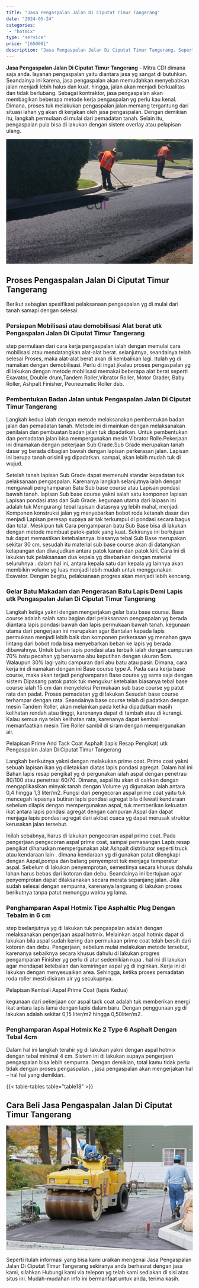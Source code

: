 ```yaml
---
title: "Jasa Pengaspalan Jalan Di Ciputat Timur Tangerang"
date: "2024-05-24"
categories:
 - "hotmix"
type: "service"
price: "[65000]"
description: "Jasa Pengaspalan Jalan Di Ciputat Timur Tangerang. Seperti itulah informasi yang bisa kami uraikan mengenai Jasa Pengaspalan Jalan Di Ciputat Timur Tangerang..."
---
```


**Jasa Pengaspalan Jalan Di Ciputat Timur Tangerang** - Mitra CDI dimana saja anda. layanan pengaspalan yaitu diantara jasa yg sangat di butuhkan. Seandainya ini karena, jasa pengaspalan akan memudahkan menyebabkan jalan menjadi lebih halus dan kuat. hingga, jalan akan menjadi berkualitas dan tidak berlubang. Sebagai kontraktor, jasa pengaspalan akan membagikan beberapa metode kerja pengaspalan yg perlu kau kenal. Dimana, proses tuk melakukan pengaspalan jalan memang tergantung dari situasi lahan yg akan di kerjakan oleh jasa pengaspalan. Dengan demikian itu, langkah permulaan di mulai dari pemadatan tanah. Selain itu, pengaspalan pula bisa di lakukan dengan sistem overlay atau pelapisan ulang.

![Jasa Pengaspalan Jalan Di Ciputat Timur Tangerang](/images/hotmix/jasa-hotmix-aspal-11.jpg)

## Proses Pengaspalan Jalan Di Ciputat Timur Tangerang

Berikut sebagian spesifikasi pelaksanaan pengaspalan yg di mulai dari tanah samapi dengan selesai:

### Persiapan Mobilisasi atau demobilisasi Alat berat utk Pengaspalan Jalan Di Ciputat Timur Tangerang

step permulaan dari cara kerja pengaspalan ialah dengan memulai cara mobilisasi atau mendatangkan alat-alat berat. selanjutnya, seandainya telah selesai Proses, maka alat-alat berat akan di kembalikan lagi. Itulah yg di namakan dengan demobilisasi. Perlu di ingat jikalau proses pengaspalan yg di lakukan dengan metode mobilisasi memakai beberapa alat berat seperti Exavator, Double drum,Tandem Roller,Vibrator Roller, Motor Grader, Baby Roller, Ashpalt Finisher, Peuneumatic Roller dsb.

### Pembentukan Badan Jalan untuk Pengaspalan Jalan Di Ciputat Timur Tangerang

Langkah kedua ialah dengan metode melaksanakan pembentukan badan jalan dan pemadatan tanah. Metode ini di mainkan dengan melaksanakan penilaian dan pembuatan badan jalan tuk dipadatkan. Untuk pembentukan dan pemadatan jalan bisa mempergunakan mesin Vibrator Rolle.Pekerjaan ini dinamakan dengan pekerjaan Sub Grade.Sub Grade merupakan tanah dasar yg berada dibagian bawah dengan lapisan perkerasan jalan. Lapisan ini berupa tanah orisinil yg dipadatkan. sampai, akan lebih mudah tuk di wujud.

Setelah tanah lapisan Sub Grade dapat memenuhi standar kepadatan tuk pelaksanaan pengaspalan. Karenanya langkah selanjutnya ialah dengan mengawali penghamparan Batu Sub base course atau Lapisan pondasi bawah tanah. lapisan Sub base course yakni salah satu komponen lapisan Lapisan pondasi atas dan Sub Grade. kegunaan utama dari laipasn ini adalah tuk Mengurangi tebal lapisan diatasnya yg lebih mahal, menjadi Komponen konstruksi jalan yg menyebarkan bobot roda ketanah dasar dan menjadi Lapisan peresap supaya air tak terkumpul di pondasi secara bagus dan total. Meskipun tuk Cara pengamparan batu Sub Base bisa di lakukan dengan metode membuat patok-patok yang kuat. Sekiranya ini bertujuan tuk dapat memastikan ketebalannya. biasanya tebal Sub Base merupakan sekitar 30 cm, sesudah itu material sub base course akan di datangkan kelapangan dan diwujudkan antara patok kanan dan patok kiri. Cara ini di lakukan tuk pelaksanaan dua kepala yg disebarkan dengan material seluruhnya . dalam hal ini, antara kepala satu dan kepala yg lainnya akan membikin volume yg luas menjadi lebih mudah untuk menggunakan Exavator. Dengan begitu, pelaksanaan progres akan menjadi lebih kencang.

### Gelar Batu Makadam dan Pengerasan Batu Lapis Demi Lapis utk Pengaspalan Jalan Di Ciputat Timur Tangerang

Langkah ketiga yakni dengan mengerjakan gelar batu base course. Base course adalah salah satu bagian dari pelaksanaan pengaspalan yg berada diantara lapis pondasi bawah dan lapis permukaan bawah tanah. kegunaan utama dari pengerjaan ini merupakan agar Bantalan kepada lapis permukaan menjadi lebih baik dan komponen perkerasan yg menahan gaya lintang dari bobot roda bisa menyebarkan beban ke lapis yg berada dibawahnya. Untuk bahan lapis pondasi atas terbaik ialah dengan campuran 70% batu pecahan yg berwarna abu keputihan dengan ukuran 5cm. Walaupun 30% lagi yaitu campuran dari abu batu atau pasir. Dimana, cara kerja ini di namakan dengan ini Base course type A. Pada cara kerja base course, maka akan terjadi penghamparan Base course yg sama saja dengan sistem Dipasang patok patok tuk mengukur ketebalan biasanya tebal base course ialah 15 cm dan menyeleksi Permukaan sub base course yg patut rata dan padat. Proses pemadatan yg di lakukan Sesudah base course terhampar dengan rata. Seandainya base course telah di padatkan dengan mesin Tandem Roller, akan melainkan pada ketika dipadatkan masih kelihatan rendah atau tinggi, karenanya dapat di tambah atau di kurangi. Kalau semua nya telah kelihatan rata, karenanya dapat kembali memanfaatkan mesin Tire Roller sambil di siram dengan mempergunakan air.

Pelapisan Prime And Tack Coat Asphalt (lapis Resap Pengikat) utk Pengaspalan Jalan Di Ciputat Timur Tangerang

Langkah berikutnya yakni dengan melakukan prime coat. Prime coat yakni sebuah lapisan ikan yg diletakkan diatas lapis pondasi agregat. Dalam hal ini Bahan lapis resap pengikat yg di pergunakan ialah aspal dengan penetrasi 80/100 atau penetrasi 60/70. Dimana, aspal itu akan di cairkan dengan mengaplikasikan minyak tanah dengan Volume yg digunakan ialah antara 0,4 hingga 1,3 liter/m2. Fungsi dari pengecoran aspal prime coat yaitu tuk mencegah lepasnya butiran lapis pondasi agregat bila dilewati kendaraan sebelum dilapis dengan mempergunakan aspal, tuk memberikan kekuatan ikat antara lapis pondasi agregat dengan campuran Aspal dan dapat menjaga lapis pondasi agregat dari akibat cuaca yg dapat merusak struktur kerusakan jalan tersebut.

Inilah sebabnya, harus di lakukan pengecoran aspal prime coat. Pada pengerjaan pengecoran aspal prime coat, sampai pemasangan Lapis resap pengikat diharuskan mempergunakan alat Ashpalt distributor seperti truck atau kendaraan lain . dimana kendaraan yg di gunakan patut dilengkapi dengan Aspal,pompa dan batang penyemprot tuk menjaga temperatur aspal. Sebelum di lakukan penyemprotan, semestinya secara khusus dahulu lahan harus bebas dari kotoran dan debu. Seandainya ini bertujuan agar penyemprotan dapat dilaksanakan secara merata sepanjang jalan. Jika sudah selesai dengan sempurna, karenanya langsung di lakukan proses berikutnya tanpa patut menunggu waktu yg lama.

### Penghamparan Aspal Hotmix Tipe Asphaltic Plug Dengan Tebalm in 6 cm

step bselanjutnya yg di lakukan tuk pengaspalan adalah dengan melaksanakan pengerjaan aspal hotmix. Melainkan aspal hotmix dapat di lakukan bila aspal sudah kering dan permukaan prime coat telah bersih dari kotoran dan debu. Pengerjaan, sebelum mulai melakukan metode tersebut, karenanya sebaiknya secara khusus dahulu di lakukan progres pengamparan Finisher yg perlu di atur sedemikian rupa . hal ini di lakukan agar mendapat ketebalan dan kemiringan aspal yg di inginkan. Kerja ini di lakukan dengan menyesuaikan area. Sehingga, ketika proses pemadatan roda roller mesti disiram air yg secukupnya.

Pelapisan Kembali Aspal Prime Coat (lapis Kedua)

kegunaan dari pekerjaan cor aspal tack coat adalah tuk memberikan energi ikat antara lapis lama dengan lapis dalam baru. Dengan penggunaan yg di lakukan adalah sekitar 0,15 liter/m2 hingga 0,50liter/m2.

### Penghamparan Aspal Hotmix Ke 2 Type 6 Asphalt Dengan Tebal 4cm

Dalam hal ini langkah terahir yg di lakukan yakni dengan aspal hotmix dengan tebal minimal 4 cm. Sistem ini di lakukan supaya pengerjaan pengaspalan bisa lebih sempurna. Dengan demikian, total kamu tidak perlu tidak dengan proses pengaspalan. , jasa pengaspalan akan mengerjakan hal – hal hal yang demikian.

{{< table-tables table="table18" >}}

## Cara Beli Jasa Pengaspalan Jalan Di Ciputat Timur Tangerang

![Jasa Pengaspalan Jalan Di Ciputat Timur Tangerang](/images/hotmix/jasa-hotmix-aspal-28.jpg)

Seperti itulah informasi yang bisa kami uraikan mengenai Jasa Pengaspalan Jalan Di Ciputat Timur Tangerang sekiranya anda berhasrat dengan jasa kami, silahkan Hubungi kami via telepon yg telah kami sediakan di sisi atas situs ini. Mudah-mudahan info ini bermanfaat untuk anda, terima kasih.
